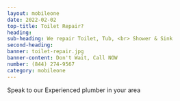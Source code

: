 ```yaml
---
layout: mobileone
date: 2022-02-02
top-title: Toilet Repair?
heading:   
sub-heading: We repair Toilet, Tub, <br> Shower & Sink  
second-heading: 
banner: toilet-repair.jpg
banner-content: Don't Wait, Call NOW
number: (844) 274-9567
category: mobileone
---
```


Speak to our Experienced plumber in your area
